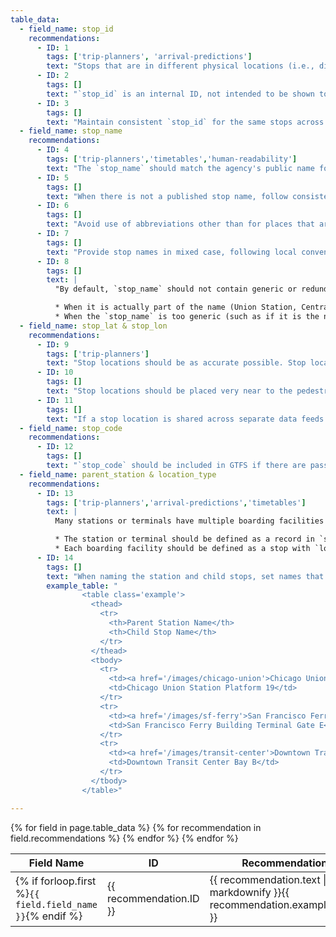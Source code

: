 ```yaml
---
table_data:
  - field_name: stop_id
    recommendations:
      - ID: 1
        tags: ['trip-planners', 'arrival-predictions']
        text: "Stops that are in different physical locations (i.e., different designated precise locations for vehicles on designated routes to stop, potentially distinguished by signs, shelters, or other such public information, located on different street corners or representing different boarding facility such as a platform or bus bay, even if nearby each other) should have different `stop_id`. <!-- (27) -->"
      - ID: 2
        tags: []
        text: "`stop_id` is an internal ID, not intended to be shown to passengers. <!-- (38) -->"
      - ID: 3
        tags: []
        text: "Maintain consistent `stop_id` for the same stops across data iterations (see [Dataset Publishing & General Practices](#publishing)). <!-- (28) -->"
  - field_name: stop_name
    recommendations:
      - ID: 4
        tags: ['trip-planners','timetables','human-readability']
        text: "The `stop_name` should match the agency's public name for the stop, station, or boarding facility, e.g. what is printed on a timetable, published online, and/or presented at the location. <!-- (29) -->"
      - ID: 5
        tags: []
        text: "When there is not a published stop name, follow consistent stop naming conventions throughout the feed. <!-- (30) -->"
      - ID: 6
        tags: []
        text: "Avoid use of abbreviations other than for places that are most commonly called by an abbreviated name. See Abbreviations (#2) under [All Files](#all-files). <!-- (31) -->"
      - ID: 7
        tags: []
        text: "Provide stop names in mixed case, following local conventions, as per recommendation for all customer-facing text fields. <!-- (32) -->"
      - ID: 8
        tags: []
        text: |
          "By default, `stop_name` should not contain generic or redundant words like “Station” or “Stop”, but some edge cases are allowed.

          * When it is actually part of the name (Union Station, Central Station)
          * When the `stop_name` is too generic (such as if it is the name of the city). “Station”, “Terminal”, or other words make the meaning clear."
  - field_name: stop_lat & stop_lon
    recommendations:
      - ID: 9
        tags: ['trip-planners']
        text: "Stop locations should be as accurate possible. Stop locations should have an error of __no more__ than four meters when compared to the actual stop position.<!-- (34) -->"
      - ID: 10
        tags: []
        text: "Stop locations should be placed very near to the pedestrian right of way where a passenger will board (i.e. correct side of the street).<!-- (35) -->"
      - ID: 11
        tags: []
        text: "If a stop location is shared across separate data feeds (i.e. two agencies use exactly the same stop / boarding facility), indicate the stop is shared by using the exact same `stop_lat` and `stop_lon` for both stops.<!-- (36) -->"
  - field_name: stop_code
    recommendations:
      - ID: 12
        tags: []
        text: "`stop_code` should be included in GTFS if there are passenger-facing stop numbers or short identifiers.<!-- (37) -->"
  - field_name: parent_station & location_type
    recommendations:
      - ID: 13
        tags: ['trip-planners','arrival-predictions','timetables']
        text: |
          Many stations or terminals have multiple boarding facilities (depending on mode, they might be called a bus bay, platform, wharf, gate, or another term). In such cases, feed producers should describe stations, boarding facilities (also called child stops), and their relation. <!-- (40) -->

          * The station or terminal should be defined as a record in `stops.txt` with `location_type = 1`.
          * Each boarding facility should be defined as a stop with `location_type = 0`. The `parent_station` field should reference the `stop_id` of the station the boarding facility is in.
      - ID: 14
        tags: []
        text: "When naming the station and child stops, set names that are well-recognized by riders, and can help riders to identify the station and boarding facility (bus bay, platform, wharf, gate, etc.). <!-- (41) -->"
        example_table: "
                <table class='example'>
                  <thead>
                    <tr>
                      <th>Parent Station Name</th>
                      <th>Child Stop Name</th>
                    </tr>
                  </thead>
                  <tbody>
                    <tr>
                      <td><a href='/images/chicago-union'>Chicago Union Station</a></td>
                      <td>Chicago Union Station Platform 19</td>
                    </tr>
                    <tr>
                      <td><a href='/images/sf-ferry'>San Francisco Ferry Building Terminal</a></td>
                      <td>San Francisco Ferry Building Terminal Gate E</td>
                    </tr>
                    <tr>
                      <td><a href='/images/transit-center'>Downtown Transit Center</a></td>
                      <td>Downtown Transit Center Bay B</td>
                    </tr>
                  </tbody>
                </table>"

---
```


<table class="recommendation">
  <thead>
    <tr>
      <th>Field Name</th>
      <th>ID</th>
      <th>Recommendation</th>
    </tr>
  </thead>
  <tbody>
    {% for field in page.table_data %}
      {% for recommendation in field.recommendations %}
    <tr id="{{ page.slug }}_{{ recommendation.ID }}" class="anchor-row{% if forloop.first %} field-row{% endif %}{% for tag in recommendation.tags %} {{ tag }}{% endfor %}">
      <td>{% if forloop.first %}<code>{{ field.field_name }}</code>{% endif %}</td>
      <td>{{ recommendation.ID }}</td>
      <td>{{ recommendation.text | markdownify }}{{ recommendation.example_table }}</td>
    </tr>
      {% endfor %}
    {% endfor %}
  </tbody>
</table>